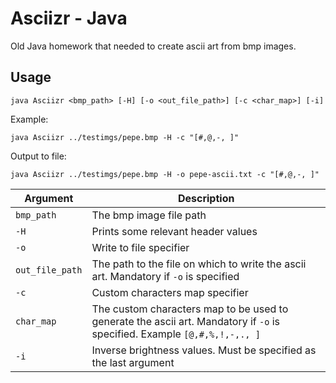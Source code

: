 # Asciizr - Java

Old Java homework that needed to create ascii art from bmp images.

## Usage

```shell
java Asciizr <bmp_path> [-H] [-o <out_file_path>] [-c <char_map>] [-i]
```

Example:

```shell
java Asciizr ../testimgs/pepe.bmp -H -c "[#,@,-, ]"
```

Output to file:

```shell
java Asciizr ../testimgs/pepe.bmp -H -o pepe-ascii.txt -c "[#,@,-, ]"
```

| Argument        | Description                                                                                                               |
| --------------- | ------------------------------------------------------------------------------------------------------------------------- |
| `bmp_path`      | The bmp image file path                                                                                                   |
| `-H`            | Prints some relevant header values                                                                                        |
| `-o`            | Write to file specifier                                                                                                   |
| `out_file_path` | The path to the file on which to write the ascii art. Mandatory if `-o` is specified                                      |
| `-c`            | Custom characters map specifier                                                                                           |
| `char_map`      | The custom characters map to be used to generate the ascii art. Mandatory if `-o` is specified. Example `[@,#,%,!,-,., ]` |
| `-i`            | Inverse brightness values. Must be specified as the last argument                                                         |
